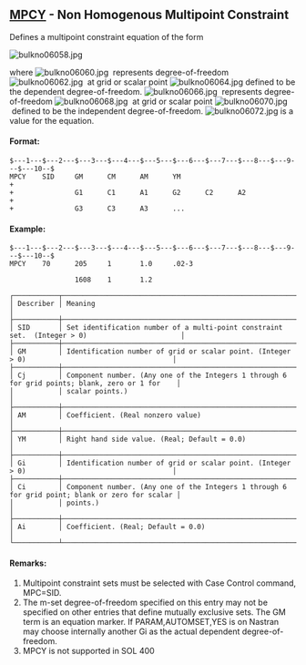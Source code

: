 ## [MPCY](https://help.hexagonmi.com/bundle/MSC_Nastran_2022.4/page/Nastran_Combined_Book/qrg/bulkno/TOC.MPCY.xhtml) - Non Homogenous Multipoint Constraint

Defines a multipoint constraint equation of the form

![bulkno06058.jpg](https://help-be.hexagonmi.com/bundle/MSC_Nastran_2022.4/page/Nastran_Combined_Book/qrg/bulkno/../../../assets/bulkno06058.jpg?_LANG=enus)  

where  ![bulkno06060.jpg](https://help-be.hexagonmi.com/bundle/MSC_Nastran_2022.4/page/Nastran_Combined_Book/qrg/bulkno/../../../assets/bulkno06060.jpg?_LANG=enus)  represents degree-of-freedom  ![bulkno06062.jpg](https://help-be.hexagonmi.com/bundle/MSC_Nastran_2022.4/page/Nastran_Combined_Book/qrg/bulkno/../../../assets/bulkno06062.jpg?_LANG=enus)  at grid or scalar point  ![bulkno06064.jpg](https://help-be.hexagonmi.com/bundle/MSC_Nastran_2022.4/page/Nastran_Combined_Book/qrg/bulkno/../../../assets/bulkno06064.jpg?_LANG=enus)  defined to be the dependent degree-of-freedom.  ![bulkno06066.jpg](https://help-be.hexagonmi.com/bundle/MSC_Nastran_2022.4/page/Nastran_Combined_Book/qrg/bulkno/../../../assets/bulkno06066.jpg?_LANG=enus)  represents degree-of-freedom  ![bulkno06068.jpg](https://help-be.hexagonmi.com/bundle/MSC_Nastran_2022.4/page/Nastran_Combined_Book/qrg/bulkno/../../../assets/bulkno06068.jpg?_LANG=enus)  at grid or scalar point  ![bulkno06070.jpg](https://help-be.hexagonmi.com/bundle/MSC_Nastran_2022.4/page/Nastran_Combined_Book/qrg/bulkno/../../../assets/bulkno06070.jpg?_LANG=enus)  defined to be the independent degree-of-freedom.  ![bulkno06072.jpg](https://help-be.hexagonmi.com/bundle/MSC_Nastran_2022.4/page/Nastran_Combined_Book/qrg/bulkno/../../../assets/bulkno06072.jpg?_LANG=enus)  is a value for the equation.

#### Format:

```nastran
$---1---$---2---$---3---$---4---$---5---$---6---$---7---$---8---$---9---$---10--$
MPCY    SID     GM      CM      AM      YM                              +       
+               G1      C1      A1      G2      C2      A2              +       
+               G3      C3      A3      ...                              

```

#### Example:

```nastran
$---1---$---2---$---3---$---4---$---5---$---6---$---7---$---8---$---9---$---10--$
MPCY    70      205     1       1.0     .02-3                                   

                1608    1       1.2                                             
```

```text
┌───────────┬─────────────────────────────────────────────────────────────────────────────────────────────────┐
│ Describer │ Meaning                                                                                         │
├───────────┼─────────────────────────────────────────────────────────────────────────────────────────────────┤
│ SID       │ Set identification number of a multi-point constraint set.  (Integer > 0)                       │
├───────────┼─────────────────────────────────────────────────────────────────────────────────────────────────┤
│ GM        │ Identification number of grid or scalar point. (Integer > 0)                                    │
├───────────┼─────────────────────────────────────────────────────────────────────────────────────────────────┤
│ Cj        │ Component number. (Any one of the Integers 1 through 6 for grid points; blank, zero or 1 for    │
│           │ scalar points.)                                                                                 │
├───────────┼─────────────────────────────────────────────────────────────────────────────────────────────────┤
│ AM        │ Coefficient. (Real nonzero value)                                                               │
├───────────┼─────────────────────────────────────────────────────────────────────────────────────────────────┤
│ YM        │ Right hand side value. (Real; Default = 0.0)                                                    │
├───────────┼─────────────────────────────────────────────────────────────────────────────────────────────────┤
│ Gi        │ Identification number of grid or scalar point. (Integer > 0)                                    │
├───────────┼─────────────────────────────────────────────────────────────────────────────────────────────────┤
│ Ci        │ Component number. (Any one of the Integers 1 through 6 for grid point; blank or zero for scalar │
│           │ points.)                                                                                        │
├───────────┼─────────────────────────────────────────────────────────────────────────────────────────────────┤
│ Ai        │ Coefficient. (Real; Default = 0.0)                                                              │
└───────────┴─────────────────────────────────────────────────────────────────────────────────────────────────┘
```

#### Remarks:

1. Multipoint constraint sets must be selected with Case Control command, MPC=SID.
2. The m-set degree-of-freedom specified on this entry may not be specified on other entries that define mutually exclusive sets. The GM term is an equation marker. If PARAM,AUTOMSET,YES is on Nastran may choose internally another Gi as the actual dependent degree-of-freedom.
3. MPCY is not supported in SOL 400
